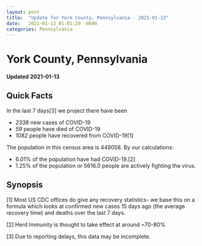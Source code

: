 ```yaml
---
layout: post
title:  "Update for York County, Pennsylvania - 2021-01-13"
date:   2021-01-13 01:01:29 -0600
categories: Pennsylvania
---
```


# York County, Pennsylvania
#### Updated 2021-01-13

## Quick Facts

In the last 7 days[3] we project there have been
- *2338* new cases of COVID-19
- *59* people have died of COVID-19
- *1082* people have recovered from COVID-19[1]

The population in this census area is 449058. By our calculations:
- 6.01% of the population have had COVID-19.[2]
- 1.25% of the population or 5616.0 people are actively fighting the virus.

## Synopsis




[1] Most US CDC offices do give any recovery statistics- we base this on a formula which looks at confirmed new cases
15 days ago (the average recovery time) and deaths over the last 7 days.

[2] Herd Immunity is thought to take effect at around ~70-80%

[3] Due to reporting delays, this data may be incomplete.
 
    